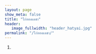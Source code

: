 ```yaml
---
layout: page
show_meta: false
title: "ไก่ทอดเดชา"
header:
   image_fullwidth: "header_hatyai.jpg"
permalink: "/ไก่ทอดเดชา/"
---
```

1.
